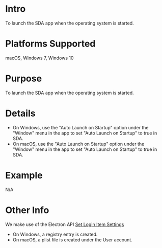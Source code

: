 # Intro
To launch the SDA app when the operating system is started.

# Platforms Supported
macOS, Windows 7, Windows 10

# Purpose
To launch the SDA app when the operating system is started.

# Details
- On Windows, use the "Auto Launch on Startup" option under the "Window" menu in the app to set "Auto Launch on Startup" to true in SDA.
- On macOS, use the "Auto Launch on Startup" option under the "Window" menu in the app to set "Auto Launch on Startup" to true in SDA.

# Example
N/A

# Other Info
We make use of the Electron API [Set Login Item Settings](https://github.com/electron/electron/blob/master/docs/api/app.md#appsetloginitemsettingssettings-macos-windows)
- On Windows, a registry entry is created.
- On macOS, a plist file is created under the User account.